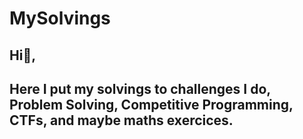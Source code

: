 # MySolvings
## Hi👋, <br/>
## Here I put my solvings to challenges I do, Problem Solving, Competitive Programming, CTFs, and maybe maths exercices.
